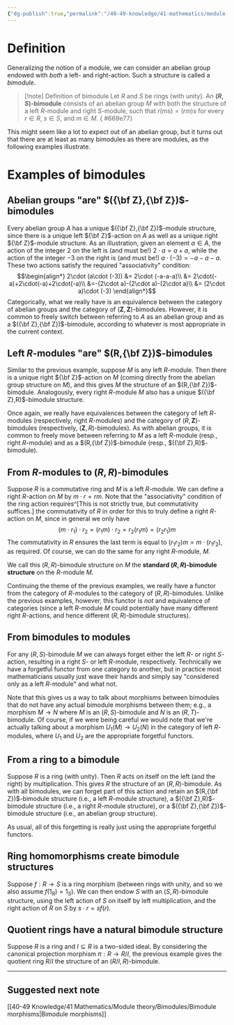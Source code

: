 ```yaml
---
{"dg-publish":true,"permalink":"/40-49-knowledge/41-mathematics/module-theory/bimodules/bimodules/","tags":["#module_theory"],"updated":"2024-10-17T19:32:11-07:00"}
---
```


# Definition

Generalizing the notion of a module, we can consider an abelian group endowed with *both* a left- and right-action. Such a structure is called a *bimodule*.

>[!note] Definition of bimodule
>Let $R$ and $S$ be rings (with unity). An **$(R,S)$-bimodule** consists of an abelian group $M$ with both the structure of a left $R$-module and right $S$-module, such that $r(ms)=(rm)s$ for every $r\in R$, $s\in S$, and $m\in M$.
{ #669e77}


This might seem like a lot to expect out of an abelian group, but it turns out that there are at least as many bimodules as there are modules, as the following examples illustrate.

# Examples of bimodules

## Abelian groups "are" $({\bf Z},{\bf Z})$-bimodules

Every abelian group $A$ has a unique $({\bf Z},{\bf Z})$-module structure, since there is a unique left ${\bf Z}$-action on $A$ as well as a unique right ${\bf Z}$-module structure. As an illustration, given an element $a\in A$, the action of the integer $2$ on the left is (and must be!) $2\cdot a = a+a$, while the action of the integer $-3$ on the right is (and must be!) $a\cdot (-3) = -a-a-a.$ These two actions satisfy the required "associativity" condition:
$$\begin{align*}
2\cdot (a\cdot (-3)) &= 2\cdot (-a-a-a)\\
&= 2\cdot(-a)+2\cdot(-a)+2\cdot(-a)\\
&=-(2\cdot a)-(2\cdot a)-(2\cdot a)\\
&= (2\cdot a)\cdot (-3)
\end{align*}$$
Categorically, what we really have is an equivalence between the category of abelian groups and the category of $(\mathbf{Z},\mathbf{Z})$-bimodules. However, it is common to freely switch between referring to $A$ as an abelian group and as a $({\bf Z},{\bf Z})$-bimodule, according to whatever is most appropriate in the current context.

## Left $R$-modules "are" $(R,{\bf Z})$-bimodules

Similar to the previous example, suppose $M$ is any left $R$-module. Then there is a unique right ${\bf Z}$-action on $M$ (coming directly from the abelian group structure on $M$), and this gives $M$ the structure of an $(R,{\bf Z})$-bimodule. Analogously, every right $R$-module $M$ also has a unique $({\bf Z},R)$-bimodule structure.

Once again, we really have equivalences between the category of left $R$-modules (respectively, right $R$-modules) and the category of $(R,\mathbf{Z})$-bimodules (respectively, $(\mathbf{Z}, R)$-bimodules). As with abelian groups, it is common to freely move between referring to $M$ as a left $R$-module (resp., right $R$-module) and as a $(R,{\bf Z})$-bimodule (resp., $({\bf Z},R)$-bimodule).

## From $R$-modules to $(R,R)$-bimodules

Suppose $R$ is a commutative ring and $M$ is a left $R$-module. We can define a right $R$-action on $M$ by $m\cdot r = rm$. Note that the "associativity" condition of the ring action requires^[This is not strictly true, but commutativity suffices.] the commutativity of $R$ in order for this to truly define a right $R$-action on $M$, since in general we only have
$$(m\cdot r_1)\cdot r_2 = (r_1m)\cdot r_2 = r_2(r_1m) = (r_2r_1)m$$
The commutativity in $R$ ensures the last term is equal to $(r_1r_2)m = m\cdot (r_1r_2)$, as required. Of course, we can do the same for any right $R$-module, $M$.

We call this $(R,R)$-bimodule structure on $M$ the **standard $(R,R)$-bimodule structure** on the $R$-module $M$.

Continuing the theme of the previous examples, we really have a functor from the category of $R$-modules to the category of $(R,R)$-bimodules. Unlike the previous examples, however, this functor is *not* and equivalence of categories (since a left $R$-module $M$ could potentially have many different right $R$-actions, and hence different $(R,R)$-bimodule structures).

## From bimodules to modules

For any $(R,S)$-bimodule $M$ we can always forget either the left $R$- or right $S$-action, resulting in a right $S$- or left $R$-module, respectively. Technically we have a forgetful functor from one category to another, but in practice most mathematicians usually just wave their hands and simply say "considered only as a left $R$-module" and what not.

Note that this gives us a way to talk about morphisms between bimodules that do not have any actual bimodule morphisms between them; e.g., a morphism $M\to N$ where $M$ is an $(R,S)$-bimodule and $N$ is an $(R,T)$-bimodule. Of course, if we were being careful we would note that we're actually talking about a morphism $U_1(M)\to U_2(N)$ in the category of left $R$-modules, where $U_1$ and $U_2$ are the appropriate forgetful functors.

## From a ring to a bimodule

Suppose $R$ is a ring (with unity). Then $R$ acts on itself on the left (and the right) by multiplication. This gives $R$ the structure of an $(R,R)$-bimodule. As with all bimodules, we can forget part of this action and retain an $(R,{\bf Z})$-bimodule structure (i.e., a left $R$-module structure), a $({\bf Z},R)$-bimodule structure (i.e., a right $R$-module structure), or a $({\bf Z},{\bf Z})$-bimodule structure (i.e., an abelian group structure).

As usual, all of this forgetting is really just using the appropriate forgetful functors.

## Ring homomorphisms create bimodule structures

Suppose $f:R\to S$ is a ring morphism (between rings with unity, and so we also assume $f(1_R)=1_S$). We can then endow $S$ with an $(S,R)$-bimodule structure, using the left action of $S$ on itself by left multiplication, and the right action of $R$ on $S$ by $s\cdot r = sf(r)$.

## Quotient rings have a natural bimodule structure

Suppose $R$ is a ring and $I\subseteq R$ is a two-sided ideal. By considering the canonical projection morphism $\pi:R\to R/I$, the previous example gives the quotient ring $R/I$ the structure of an $(R/I, R)$-bimodule.

---

## Suggested next note

[[40-49 Knowledge/41 Mathematics/Module theory/Bimodules/Bimodule morphisms\|Bimodule morphisms]]